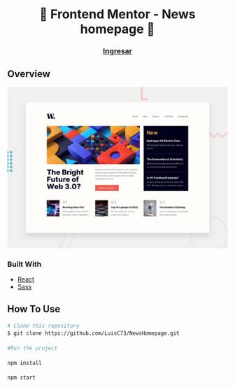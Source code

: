<h1 align="center">👋 Frontend Mentor - News homepage 🚀</h1>

<div align="center">
  <h3>
    <a href="https://luisc73.github.io/NewsHomepage">
      Ingresar
    </a>
  </h3>
</div>

## Overview

![Design preview for the Intro section with dropdown navigation coding challenge](./public/design/desktop-preview.jpg)

### Built With

- [React](https://reactjs.org/)
- [Sass](https://sass-lang.com/)

## How To Use

```bash
# Clone this repository
$ git clone https://github.com/LuisC73/NewsHomepage.git

#Run the project

npm install

npm start

```
